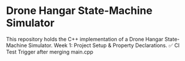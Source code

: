 # Drone Hangar State-Machine Simulator

This repository holds the C++ implementation of a Drone Hangar State-Machine Simulator.
Week 1: Project Setup & Property Declarations.
✅ CI Test Trigger after merging main.cpp
